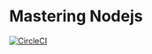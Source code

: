  # Mastering Nodejs
[![CircleCI](https://circleci.com/gh/btuerker/mastering-nodejs.svg?style=svg)](https://circleci.com/gh/btuerker/mastering-nodejs)